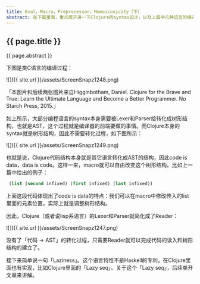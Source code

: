 ```yaml
---
title: Eval，Macro，Preprocessor，Homoiconicity（下）
abstract: 在下篇里面，重点展开讲一下Clojure的syntax设计，以及上篇中几种语言的编译过程。
---
```


## {{ page.title }}

{{ page.abstract }}

下图是类C语言的编译过程：

![]({{ site.url }}/assets/ScreenSnapz1248.png)

「本图片和后续两张图片来自Higginbotham, Daniel. Clojure for the Brave and True: Learn the Ultimate Language and Become a Better Programmer. No Starch Press, 2015.」

如上所示，大部分编程语言的syntax本身需要被Lexer和Parser给转化成树形结构，也就是AST，这个过程就是编译器的前端要做的事情。而Clojure本身的syntax就是树形结构，因此不需要转化过程，如下图所示：

![]({{ site.url }}/assets/ScreenSnapz1249.png)

也就是说，Clojure代码结构本身就是其它语言转化成AST的结构，因此code is data，data is code。这样一来，macro就可以自由改变这个树形结构。比如上一篇中给出的例子：

```clojure
 (list (second infixed) (first infixed) (last infixed))
```

上面这段代码体现出了code is data的特点：我们可以在macro中修改传入的list里面的元素位置，实际上就是调整树形结构。

因此，Clojure（或者说lisp系语言）的Lexer和Parser就简化成了Reader：

![]({{ site.url }}/assets/ScreenSnapz1247.png)

没有了「代码 -> AST」的转化过程，只需要Reader就可以完成代码的读入和树形结构的建立了。

接下来简单说一句「Laziness」。这个语言特性不是Haskell的专利，在Clojure里面也有实现，比如Clojure里面的「Lazy seq」。关于这个「Lazy seq」，后续单开文章来讲解。






